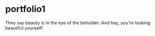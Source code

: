# portfolio1
They say beauty is in the eye of the beholder. And hey, you're looking beautiful yourself!
